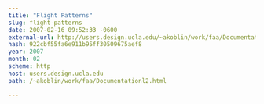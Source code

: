 ```yaml
---
title: "Flight Patterns"
slug: flight-patterns
date: 2007-02-16 09:52:33 -0600
external-url: http://users.design.ucla.edu/~akoblin/work/faa/Documentationl2.html
hash: 922cbf55fa6e911b95ff30509675aef8
year: 2007
month: 02
scheme: http
host: users.design.ucla.edu
path: /~akoblin/work/faa/Documentationl2.html

---
```



